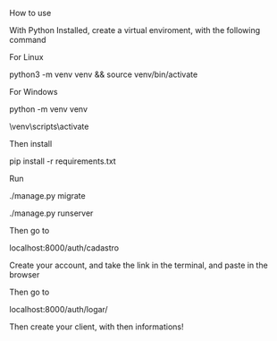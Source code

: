 How to use

With Python Installed, create a virtual enviroment, with the following command

For Linux

python3 -m venv venv && source venv/bin/activate

For Windows

python -m venv venv

\venv\scripts\activate

Then install 

pip install -r requirements.txt

Run

./manage.py migrate

./manage.py runserver

Then go to

localhost:8000/auth/cadastro

Create your account, and take the link in the terminal, and paste in the browser


Then go to

localhost:8000/auth/logar/

Then create your client, with then informations!


